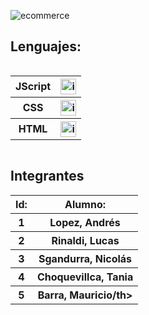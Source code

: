![ecommerce](https://github.com/CodeSystem2022/ecommercePrimates/assets/111933179/38ab7e94-c1e7-4d05-a33f-cff9f32050ac)

## Lenguajes:

<div style="overflow-x: auto; overflow-y: hidden;">
  <table>
    <tr>
      <th>JScript</th>
      <th> <img src="https://user-images.githubusercontent.com/111594677/232659377-a34daabe-5216-44b3-a4c6-02e880d21312.png" alt="imagen" width="25"> </th>
    </tr>
    <tr>
      <th>CSS</th>
      <th> <img src="https://github.com/CodeSystem2022/PrimatesCuartoSemestre/assets/111594677/4c2a0a3a-0661-4964-b4bd-47130fa304ee" alt="imagen" width="25"> </th>
    </tr>
    <tr>
      <th>HTML</th>
      <th> <img src="https://github.com/CodeSystem2022/PrimatesCuartoSemestre/assets/111594677/91f23856-6e06-4fb2-bc07-2e2ac0c73aff" alt="imagen" width="25"> </th>
    </tr>
  </table>
</div>

## Integrantes


  <table style="width: 100%; text-align: center;">
      <tr>
      <th>Id:</th>
      <th>Alumno:</th>
    </tr>
    <tr>
      <th>1</th>
      <th>Lopez, Andrés</th>
    </tr>
    <tr>
      <th>2</th>
      <th>Rinaldi, Lucas</th>
    </tr>
    <tr>
      <th>3</th>
      <th>Sgandurra, Nicolás</th>
    </tr>
    <tr>
      <th>4</th>
      <th>Choquevillca, Tania</th>
    </tr>
    <tr>
      <th>5</th>
      <th>Barra, Mauricio/th>
    </tr>
  </table>
